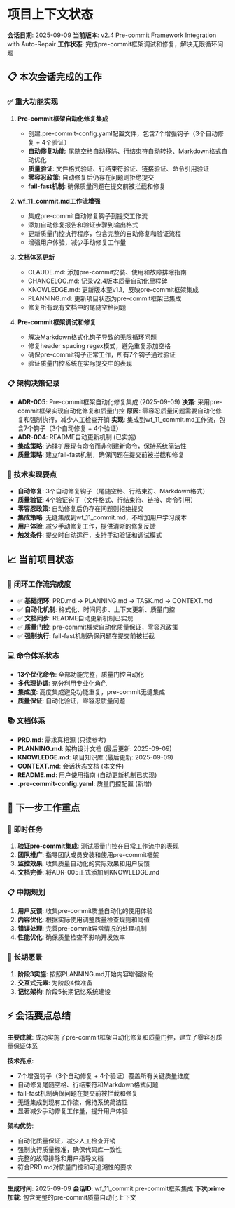 # 项目上下文状态

**会话日期**: 2025-09-09
**当前版本**: v2.4 Pre-commit Framework Integration with Auto-Repair
**工作状态**: 完成pre-commit框架调试和修复，解决无限循环问题

## 📋 本次会话完成的工作

### ✅ 重大功能实现
1. **Pre-commit框架自动化修复集成**
   - 创建.pre-commit-config.yaml配置文件，包含7个增强钩子（3个自动修复 + 4个验证）
   - **自动修复功能**: 尾随空格自动移除、行结束符自动转换、Markdown格式自动优化
   - **质量验证**: 文件格式验证、行结束符验证、链接验证、命令引用验证
   - **零容忍政策**: 自动修复后仍存在问题则拒绝提交
   - **fail-fast机制**: 确保质量问题在提交前被拦截和修复

2. **wf_11_commit.md工作流增强**
   - 集成pre-commit自动修复钩子到提交工作流
   - 添加自动修复报告和验证步骤到输出格式
   - 更新质量门控执行程序，包含完整的自动修复和验证流程
   - 增强用户体验，减少手动修复工作量

3. **文档体系更新**
   - CLAUDE.md: 添加pre-commit安装、使用和故障排除指南
   - CHANGELOG.md: 记录v2.4版本质量自动化里程碑
   - KNOWLEDGE.md: 更新版本至v1.1，反映pre-commit框架集成
   - PLANNING.md: 更新项目状态为pre-commit框架已集成
   - 修复所有现有文档中的尾随空格问题

4. **Pre-commit框架调试和修复**
   - 解决Markdown格式化钩子导致的无限循环问题
   - 修复header spacing regex模式，避免重复添加空格
   - 确保pre-commit钩子正常工作，所有7个钩子通过验证
   - 验证质量门控系统在实际提交中的表现

### 📋 架构决策记录
- **ADR-005**: Pre-commit框架自动化修复集成 (2025-09-09)
  **决策**: 采用pre-commit框架实现自动化修复和质量门控
  **原因**: 零容忍质量问题需要自动化修复和强制执行，减少人工检查开销
  **实现**: 集成到wf_11_commit.md工作流，包含7个钩子（3个自动修复 + 4个验证）
- **ADR-004**: README自动更新机制 (已实施)
- **集成策略**: 选择扩展现有命令而非创建新命令，保持系统简洁性
- **质量策略**: 建立fail-fast机制，确保问题在提交前被拦截和修复

### 🎯 技术实现要点
- **自动修复**: 3个自动修复钩子（尾随空格、行结束符、Markdown格式）
- **质量验证**: 4个验证钩子（文件格式、行结束符、链接、命令引用）
- **零容忍政策**: 自动修复后仍存在问题则拒绝提交
- **集成策略**: 无缝集成到wf_11_commit.md，不增加用户学习成本
- **用户体验**: 减少手动修复工作，提供清晰的修复反馈
- **触发条件**: 提交时自动运行，支持手动验证和调试模式

## 📈 当前项目状态

### 🔄 闭环工作流完成度
- ✅ **基础闭环**: PRD.md → PLANNING.md → TASK.md → CONTEXT.md
- ✅ **自动化机制**: 格式化、时间同步、上下文更新、质量门控
- ✅ **文档同步**: README自动更新机制已实现
- ✅ **质量门控**: pre-commit框架自动化质量保证，零容忍政策
- ✅ **强制执行**: fail-fast机制确保问题在提交前被拦截

### 💻 命令体系状态
- **13个优化命令**: 全部功能完整，质量门控自动化
- **多代理协调**: 充分利用专业化角色
- **集成度**: 高度集成避免功能重复，pre-commit无缝集成
- **质量保证**: 自动化验证，零容忍质量问题

### 📚 文档体系
- **PRD.md**: 需求真相源 (只读参考)
- **PLANNING.md**: 架构设计文档 (最后更新: 2025-09-09)
- **KNOWLEDGE.md**: 项目知识库 (最后更新: 2025-09-09)
- **CONTEXT.md**: 会话状态文档 (本文件)
- **README.md**: 用户使用指南 (自动更新机制已实现)
- **.pre-commit-config.yaml**: 质量门控配置 (新增)

## 🚀 下一步工作重点

### 🔧 即时任务
1. **验证pre-commit集成**: 测试质量门控在日常工作流中的表现
2. **团队推广**: 指导团队成员安装和使用pre-commit框架
3. **监控效果**: 收集质量自动化的实际效果和用户反馈
4. **文档完善**: 将ADR-005正式添加到KNOWLEDGE.md

### 📋 中期规划
1. **用户反馈**: 收集pre-commit质量自动化的使用体验
2. **内容优化**: 根据实际使用调整质量检查规则和阈值
3. **错误处理**: 完善pre-commit异常情况的处理机制
4. **性能优化**: 确保质量检查不影响开发效率

### 🎯 长期愿景
1. **阶段3实施**: 按照PLANNING.md开始内容增强阶段
2. **交互式元素**: 为阶段4做准备
3. **记忆架构**: 阶段5长期记忆系统建设

## ⚡ 会话要点总结

**主要成就**: 成功实施了pre-commit框架自动化修复和质量门控，建立了零容忍质量保证体系

**技术亮点**:
- 7个增强钩子（3个自动修复 + 4个验证）覆盖所有关键质量维度
- 自动修复尾随空格、行结束符和Markdown格式问题
- fail-fast机制确保问题在提交前被拦截和修复
- 无缝集成到现有工作流，保持系统简洁性
- 显著减少手动修复工作量，提升用户体验

**架构优势**:
- 自动化质量保证，减少人工检查开销
- 强制执行质量标准，确保代码库一致性
- 完整的故障排除和用户指导文档
- 符合PRD.md对质量门控和可追溯性的要求

---

**生成时间**: 2025-09-09
**会话ID**: wf_11_commit pre-commit框架集成
**下次prime加载**: 包含完整的pre-commit质量自动化上下文
